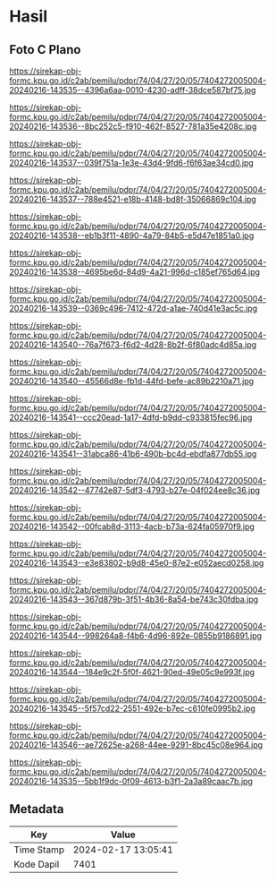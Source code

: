# Hasil

## Foto C Plano

https://sirekap-obj-formc.kpu.go.id/c2ab/pemilu/pdpr/74/04/27/20/05/7404272005004-20240216-143535--4396a6aa-0010-4230-adff-38dce587bf75.jpg

https://sirekap-obj-formc.kpu.go.id/c2ab/pemilu/pdpr/74/04/27/20/05/7404272005004-20240216-143536--8bc252c5-f910-462f-8527-781a35e4208c.jpg

https://sirekap-obj-formc.kpu.go.id/c2ab/pemilu/pdpr/74/04/27/20/05/7404272005004-20240216-143537--039f751a-1e3e-43d4-9fd6-f6f63ae34cd0.jpg

https://sirekap-obj-formc.kpu.go.id/c2ab/pemilu/pdpr/74/04/27/20/05/7404272005004-20240216-143537--788e4521-e18b-4148-bd8f-35066869c104.jpg

https://sirekap-obj-formc.kpu.go.id/c2ab/pemilu/pdpr/74/04/27/20/05/7404272005004-20240216-143538--eb1b3f11-4890-4a79-84b5-e5d47e1851a0.jpg

https://sirekap-obj-formc.kpu.go.id/c2ab/pemilu/pdpr/74/04/27/20/05/7404272005004-20240216-143538--4695be6d-84d9-4a21-996d-c185ef765d64.jpg

https://sirekap-obj-formc.kpu.go.id/c2ab/pemilu/pdpr/74/04/27/20/05/7404272005004-20240216-143539--0369c496-7412-472d-a1ae-740d41e3ac5c.jpg

https://sirekap-obj-formc.kpu.go.id/c2ab/pemilu/pdpr/74/04/27/20/05/7404272005004-20240216-143540--76a7f673-f6d2-4d28-8b2f-6f80adc4d85a.jpg

https://sirekap-obj-formc.kpu.go.id/c2ab/pemilu/pdpr/74/04/27/20/05/7404272005004-20240216-143540--45566d8e-fb1d-44fd-befe-ac89b2210a71.jpg

https://sirekap-obj-formc.kpu.go.id/c2ab/pemilu/pdpr/74/04/27/20/05/7404272005004-20240216-143541--ccc20ead-1a17-4dfd-b9dd-c933815fec96.jpg

https://sirekap-obj-formc.kpu.go.id/c2ab/pemilu/pdpr/74/04/27/20/05/7404272005004-20240216-143541--31abca86-41b6-490b-bc4d-ebdfa877db55.jpg

https://sirekap-obj-formc.kpu.go.id/c2ab/pemilu/pdpr/74/04/27/20/05/7404272005004-20240216-143542--47742e87-5df3-4793-b27e-04f024ee8c36.jpg

https://sirekap-obj-formc.kpu.go.id/c2ab/pemilu/pdpr/74/04/27/20/05/7404272005004-20240216-143542--00fcab8d-3113-4acb-b73a-624fa05970f9.jpg

https://sirekap-obj-formc.kpu.go.id/c2ab/pemilu/pdpr/74/04/27/20/05/7404272005004-20240216-143543--e3e83802-b9d8-45e0-87e2-e052aecd0258.jpg

https://sirekap-obj-formc.kpu.go.id/c2ab/pemilu/pdpr/74/04/27/20/05/7404272005004-20240216-143543--367d879b-3f51-4b36-8a54-be743c30fdba.jpg

https://sirekap-obj-formc.kpu.go.id/c2ab/pemilu/pdpr/74/04/27/20/05/7404272005004-20240216-143544--998264a8-f4b6-4d96-892e-0855b9186891.jpg

https://sirekap-obj-formc.kpu.go.id/c2ab/pemilu/pdpr/74/04/27/20/05/7404272005004-20240216-143544--184e9c2f-5f0f-4621-90ed-49e05c9e993f.jpg

https://sirekap-obj-formc.kpu.go.id/c2ab/pemilu/pdpr/74/04/27/20/05/7404272005004-20240216-143545--5f57cd22-2551-492e-b7ec-c610fe0995b2.jpg

https://sirekap-obj-formc.kpu.go.id/c2ab/pemilu/pdpr/74/04/27/20/05/7404272005004-20240216-143546--ae72625e-a268-44ee-9291-8bc45c08e964.jpg

https://sirekap-obj-formc.kpu.go.id/c2ab/pemilu/pdpr/74/04/27/20/05/7404272005004-20240216-143535--5bb1f9dc-0f09-4613-b3f1-2a3a89caac7b.jpg


## Metadata

| Key        | Value               |
| ---------- | ------------------- |
| Time Stamp | 2024-02-17 13:05:41 |
| Kode Dapil | 7401                |



